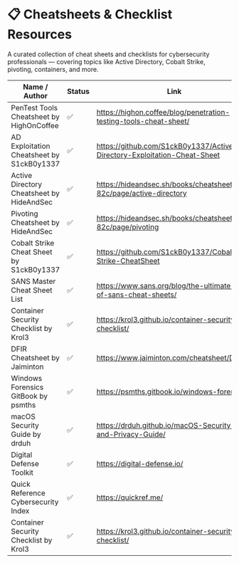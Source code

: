# 📋 Cheatsheets & Checklist Resources

A curated collection of cheat sheets and checklists for cybersecurity professionals — covering topics like Active Directory, Cobalt Strike, pivoting, containers, and more.

| Name / Author                                      | Status | Link                                                                 |
|---------------------------------------------------|--------|----------------------------------------------------------------------|
| PenTest Tools Cheatsheet by HighOnCoffee          | ✅     | https://highon.coffee/blog/penetration-testing-tools-cheat-sheet/   |
| AD Exploitation Cheatsheet by S1ckB0y1337         | ✅     | https://github.com/S1ckB0y1337/Active-Directory-Exploitation-Cheat-Sheet |
| Active Directory Cheatsheet by HideAndSec         | ✅     | https://hideandsec.sh/books/cheatsheets-82c/page/active-directory   |
| Pivoting Cheatsheet by HideAndSec                 | ✅     | https://hideandsec.sh/books/cheatsheets-82c/page/pivoting           |
| Cobalt Strike Cheat Sheet by S1ckB0y1337          | ✅     | https://github.com/S1ckB0y1337/Cobalt-Strike-CheatSheet             |
| SANS Master Cheat Sheet List                      | ✅     | https://www.sans.org/blog/the-ultimate-list-of-sans-cheat-sheets/   |
| Container Security Checklist by Krol3             | ✅     | https://krol3.github.io/container-security-checklist/               |
| DFIR Cheatsheet by Jaiminton                | ✅     | https://www.jaiminton.com/cheatsheet/DFIR/#                         |
| Windows Forensics GitBook by psmths               | ✅     | https://psmths.gitbook.io/windows-forensics                          |
| macOS Security Guide by drduh                     | ✅     | https://drduh.github.io/macOS-Security-and-Privacy-Guide/            |
| Digital Defense Toolkit                           | ✅     | https://digital-defense.io/                                         |
| Quick Reference Cybersecurity Index               | ✅     | https://quickref.me/                                                |
| Container Security Checklist by Krol3         | ✅     | https://krol3.github.io/container-security-checklist/               |

